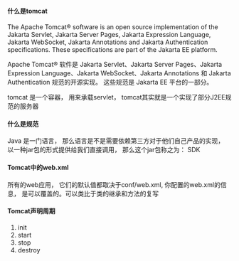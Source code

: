 #### 什么是tomcat

The Apache Tomcat® software is an open source implementation of the Jakarta Servlet, Jakarta Server Pages, Jakarta Expression Language, Jakarta WebSocket, Jakarta Annotations and Jakarta Authentication specifications. These specifications are part of the Jakarta EE platform.

Apache Tomcat® 软件是 Jakarta Servlet、Jakarta Server Pages、Jakarta Expression Language、Jakarta WebSocket、Jakarta Annotations 和 Jakarta Authentication 规范的开源实现。 这些规范是 Jakarta EE 平台的一部分。

tomcat 是一个容器， 用来承载servlet， tomcat其实就是一个实现了部分J2EE规范的服务器

#### 什么是规范

Java 是一门语言， 那么语言是不是需要依赖第三方对于他们自己产品的实现， 以一种jar包的形式提供给我们直接调用， 那么这个jar包称之为： SDK

#### Tomcat中的web.xml

所有的web应用， 它们的默认值都取决于conf/web.xml, 你配置的web.xml的信息， 是可以覆盖的。可以类比于类的继承和方法的复写

#### Tomcat声明周期

1. init
2. start
3. stop
4. destroy
